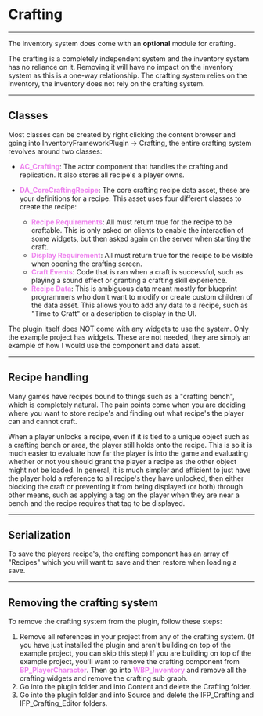 # Crafting

---
The inventory system does come with an **optional** module for crafting.

The crafting is a completely independent system and the inventory system has no reliance on it. Removing it will have no impact on the inventory system as this is a one-way relationship. The crafting system relies on the inventory, the inventory does not rely on the crafting system.

---
## Classes

Most classes can be created by right clicking the content browser and going into InventoryFrameworkPlugin -> Crafting, the entire crafting system revolves around two classes:

- <span style="color:violet">**AC_Crafting**</span>: The actor component that handles the crafting and replication. It also stores all recipe's a player owns.

- <span style="color:violet">**DA_CoreCraftingRecipe**</span>: The core crafting recipe data asset, these are your definitions for a recipe. This asset uses four different classes to create the recipe:
    - <span style="color:violet">**Recipe Requirements**</span>: All must return true for the recipe to be craftable. This is only asked on clients to enable the interaction of some widgets, but then asked again on the server when starting the craft.
    - <span style="color:violet">**Display Requirement**</span>: All must return true for the recipe to be visible when opening the crafting screen.
    - <span style="color:violet">**Craft Events**</span>: Code that is ran when a craft is successful, such as playing a sound effect or granting a crafting skill experience.
    - <span style="color:violet">**Recipe Data**</span>: This is ambiguous data meant mostly for blueprint programmers who don't want to modify or create custom children of the data asset. This allows you to add any data to a recipe, such as "Time to Craft" or a description to display in the UI.

The plugin itself does NOT come with any widgets to use the system. Only the example project has widgets. These are not needed, they are simply an example of how I would use the component and data asset.


---
## Recipe handling
Many games have recipes bound to things such as a "crafting bench", which is completely natural. The pain points come when you are deciding where you want to store recipe's and finding out what recipe's the player can and cannot craft.

When a player unlocks a recipe, even if it is tied to a unique object such as a crafting bench or area, the player still holds onto the recipe.
This is so it is much easier to evaluate how far the player is into the game and evaluating whether or not you should grant the player a recipe as the other object might not be loaded. In general, it is much simpler and efficient to just have the player hold a reference to all recipe's they have unlocked, then either blocking the craft or preventing it from being displayed (or both) through other means, such as applying a tag on the player when they are near a bench and the recipe requires that tag to be displayed.

---
## Serialization
To save the players recipe's, the crafting component has an array of "Recipes" which you will want to save and then restore when loading a save.

---
## Removing the crafting system
To remove the crafting system from the plugin, follow these steps:
1. Remove all references in your project from any of the crafting system. (If you have just installed the plugin and aren't building on top of the example project, you can skip this step)
If you are building on top of the example project, you'll want to remove the crafting component from <span style="color:violet">**BP_PlayerCharacter**</span>.
Then go into <span style="color:violet">**WBP_Inventory**</span> and remove all the crafting widgets and remove the crafting sub graph.
2. Go into the plugin folder and into Content and delete the Crafting folder.
3. Go into the plugin folder and into Source and delete the IFP_Crafting and IFP_Crafting_Editor folders.